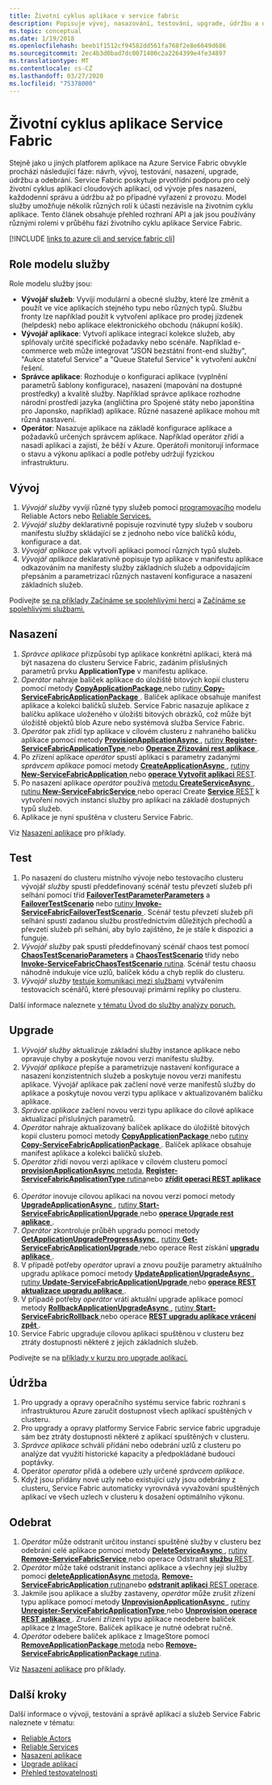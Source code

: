 ```yaml
---
title: Životní cyklus aplikace v service fabric
description: Popisuje vývoj, nasazování, testování, upgrade, údržbu a odebírání aplikací Service Fabric.
ms.topic: conceptual
ms.date: 1/19/2018
ms.openlocfilehash: beeb1f1512cf94582dd561fa768f2e8e6649d686
ms.sourcegitcommit: 2ec4b3d0bad7dc0071400c2a2264399e4fe34897
ms.translationtype: MT
ms.contentlocale: cs-CZ
ms.lasthandoff: 03/27/2020
ms.locfileid: "75378000"
---
```

# <a name="service-fabric-application-lifecycle"></a>Životní cyklus aplikace Service Fabric
Stejně jako u jiných platforem aplikace na Azure Service Fabric obvykle prochází následující fáze: návrh, vývoj, testování, nasazení, upgrade, údržbu a odebrání. Service Fabric poskytuje prvotřídní podporu pro celý životní cyklus aplikací cloudových aplikací, od vývoje přes nasazení, každodenní správu a údržbu až po případné vyřazení z provozu. Model služby umožňuje několik různých rolí k účasti nezávisle na životním cyklu aplikace. Tento článek obsahuje přehled rozhraní API a jak jsou používány různými rolemi v průběhu fází životního cyklu aplikace Service Fabric.

[!INCLUDE [links to azure cli and service fabric cli](../../includes/service-fabric-sfctl.md)]

## <a name="service-model-roles"></a>Role modelu služby
Role modelu služby jsou:

* **Vývojář služeb**: Vyvíjí modulární a obecné služby, které lze změnit a použít ve více aplikacích stejného typu nebo různých typů. Službu fronty lze například použít k vytvoření aplikace pro prodej jízdenek (helpdesk) nebo aplikace elektronického obchodu (nákupní košík).
* **Vývojář aplikace**: Vytvoří aplikace integrací kolekce služeb, aby splňovaly určité specifické požadavky nebo scénáře. Například e-commerce web může integrovat "JSON bezstátní front-end služby", "Aukce stateful Service" a "Queue Stateful Service" k vytvoření aukční řešení.
* **Správce aplikace**: Rozhoduje o konfiguraci aplikace (vyplnění parametrů šablony konfigurace), nasazení (mapování na dostupné prostředky) a kvalitě služby. Například správce aplikace rozhodne národní prostředí jazyka (angličtina pro Spojené státy nebo japonština pro Japonsko, například) aplikace. Různé nasazené aplikace mohou mít různá nastavení.
* **Operátor**: Nasazuje aplikace na základě konfigurace aplikace a požadavků určených správcem aplikace. Například operátor zřídí a nasadí aplikaci a zajistí, že běží v Azure. Operátoři monitorují informace o stavu a výkonu aplikací a podle potřeby udržují fyzickou infrastrukturu.

## <a name="develop"></a>Vývoj
1. *Vývojář služby* vyvíjí různé typy služeb pomocí [programovacího](service-fabric-reliable-actors-introduction.md) modelu Reliable Actors nebo [Reliable Services.](service-fabric-reliable-services-introduction.md)
2. *Vývojář služby* deklarativně popisuje rozvinuté typy služeb v souboru manifestu služby skládající se z jednoho nebo více balíčků kódu, konfigurace a dat.
3. *Vývojář aplikace* pak vytvoří aplikaci pomocí různých typů služeb.
4. *Vývojář aplikace* deklarativně popisuje typ aplikace v manifestu aplikace odkazováním na manifesty služby základních služeb a odpovídajícím přepsáním a parametrizací různých nastavení konfigurace a nasazení základních služeb.

Podívejte [se na příklady Začínáme se spolehlivými herci](service-fabric-reliable-actors-get-started.md) a [Začínáme se spolehlivými službami.](service-fabric-reliable-services-quick-start.md)

## <a name="deploy"></a>Nasazení
1. *Správce aplikace* přizpůsobí typ aplikace konkrétní aplikaci, která má být nasazena do clusteru Service Fabric, zadáním příslušných parametrů prvku **ApplicationType** v manifestu aplikace.
2. *Operátor* nahraje balíček aplikace do úložiště bitových kopií clusteru pomocí metody [ **CopyApplicationPackage** ](https://docs.microsoft.com/dotnet/api/system.fabric.fabricclient.applicationmanagementclient) nebo [rutiny **Copy-ServiceFabricApplicationPackage** ](/powershell/module/servicefabric/copy-servicefabricapplicationpackage?view=azureservicefabricps). Balíček aplikace obsahuje manifest aplikace a kolekci balíčků služeb. Service Fabric nasazuje aplikace z balíčku aplikace uloženého v úložišti bitových obrázků, což může být úložiště objektů blob Azure nebo systémová služba Service Fabric.
3. *Operátor* pak zřídí typ aplikace v cílovém clusteru z nahraného balíčku aplikace pomocí metody [ **ProvisionApplicationAsync** ](https://docs.microsoft.com/dotnet/api/system.fabric.fabricclient.applicationmanagementclient), [rutiny **Register-ServiceFabricApplicationType** ](https://docs.microsoft.com/powershell/module/servicefabric/register-servicefabricapplicationtype)nebo [ **Operace Zřizování rest aplikace** ](https://docs.microsoft.com/rest/api/servicefabric/provision-an-application).
4. Po zřízení aplikace *operátor* spustí aplikaci s parametry zadanými *správcem aplikace* pomocí metody [ **CreateApplicationAsync** ](https://docs.microsoft.com/dotnet/api/system.fabric.fabricclient.applicationmanagementclient), [rutiny **New-ServiceFabricApplication** ](https://docs.microsoft.com/powershell/module/servicefabric/new-servicefabricapplication)nebo [ **operace Vytvořit aplikaci** REST](https://docs.microsoft.com/rest/api/servicefabric/create-an-application).
5. Po nasazení aplikace *operátor* používá [metodu **CreateServiceAsync** ](https://docs.microsoft.com/dotnet/api/system.fabric.fabricclient.servicemanagementclient), [rutinu **New-ServiceFabricService** ](https://docs.microsoft.com/powershell/module/servicefabric/new-servicefabricservice)nebo operaci Create [ **Service** REST](https://docs.microsoft.com/rest/api/servicefabric/create-a-service) k vytvoření nových instancí služby pro aplikaci na základě dostupných typů služeb.
6. Aplikace je nyní spuštěna v clusteru Service Fabric.

Viz [Nasazení aplikace](service-fabric-deploy-remove-applications.md) pro příklady.

## <a name="test"></a>Test
1. Po nasazení do clusteru místního vývoje nebo testovacího clusteru vývojář *služby* spustí předdefinovaný scénář testu převzetí služeb při selhání pomocí tříd [**FailoverTestParameterParameters**](https://docs.microsoft.com/dotnet/api/system.fabric.testability.scenario.failovertestscenarioparameters) a [**FailoverTestScenario**](https://docs.microsoft.com/dotnet/api/system.fabric.testability.scenario.failovertestscenario) nebo [rutiny **Invoke-ServiceFabricFailoverTestScenario** ](/powershell/module/servicefabric/invoke-servicefabricfailovertestscenario?view=azureservicefabricps). Scénář testu převzetí služeb při selhání spustí zadanou službu prostřednictvím důležitých přechodů a převzetí služeb při selhání, aby bylo zajištěno, že je stále k dispozici a funguje.
2. *Vývojář služby* pak spustí předdefinovaný scénář chaos test pomocí [**ChaosTestScenarioParameters**](https://docs.microsoft.com/dotnet/api/system.fabric.testability.scenario.chaostestscenarioparameters) a [**ChaosTestScenario**](https://docs.microsoft.com/dotnet/api/system.fabric.testability.scenario.chaostestscenario) třídy nebo [ **Invoke-ServiceFabricChaosTestScenario** rutina](/powershell/module/servicefabric/invoke-servicefabricchaostestscenario?view=azureservicefabricps). Scénář testu chaosu náhodně indukuje více uzlů, balíček kódu a chyb replik do clusteru.
3. *Vývojář služby* [testuje komunikaci mezi službami](service-fabric-testability-scenarios-service-communication.md) vytvářením testovacích scénářů, které přesouvají primární repliky po clusteru.

Další informace naleznete [v tématu Úvod do služby analýzy poruch.](service-fabric-testability-overview.md)

## <a name="upgrade"></a>Upgrade
1. *Vývojář služby* aktualizuje základní služby instance aplikace nebo opravuje chyby a poskytuje novou verzi manifestu služby.
2. *Vývojář aplikace* přepíše a parametrizuje nastavení konfigurace a nasazení konzistentních služeb a poskytuje novou verzi manifestu aplikace. Vývojář aplikace pak začlení nové verze manifestů služby do aplikace a poskytuje novou verzi typu aplikace v aktualizovaném balíčku aplikace.
3. *Správce aplikace* začlení novou verzi typu aplikace do cílové aplikace aktualizací příslušných parametrů.
4. *Operátor* nahraje aktualizovaný balíček aplikace do úložiště bitových kopií clusteru pomocí metody [ **CopyApplicationPackage** ](https://docs.microsoft.com/dotnet/api/system.fabric.fabricclient.applicationmanagementclient) nebo [rutiny **Copy-ServiceFabricApplicationPackage** ](/powershell/module/servicefabric/copy-servicefabricapplicationpackage?view=azureservicefabricps). Balíček aplikace obsahuje manifest aplikace a kolekci balíčků služeb.
5. *Operátor* zřídí novou verzi aplikace v cílovém clusteru pomocí [ **provisionApplicationAsync** metoda](https://docs.microsoft.com/dotnet/api/system.fabric.fabricclient.applicationmanagementclient), [ **Register-ServiceFabricApplicationType** rutina](https://docs.microsoft.com/powershell/module/servicefabric/register-servicefabricapplicationtype)nebo [ **zřídit operaci REST aplikace** ](https://docs.microsoft.com/rest/api/servicefabric/provision-an-application).
6. *Operátor* inovuje cílovou aplikaci na novou verzi pomocí metody [ **UpgradeApplicationAsync** ](https://docs.microsoft.com/dotnet/api/system.fabric.fabricclient.applicationmanagementclient), [rutiny **Start-ServiceFabricApplicationUpgrade** ](https://docs.microsoft.com/powershell/module/servicefabric/start-servicefabricapplicationupgrade)nebo [ **operace Upgrade rest aplikace** ](https://docs.microsoft.com/rest/api/servicefabric/upgrade-an-application).
7. *Operátor* zkontroluje průběh upgradu pomocí metody [ **GetApplicationUpgradeProgressAsync** ](https://docs.microsoft.com/dotnet/api/system.fabric.fabricclient.applicationmanagementclient), [rutiny **Get-ServiceFabricApplicationUpgrade** ](https://docs.microsoft.com/powershell/module/servicefabric/get-servicefabricapplicationupgrade)nebo operace Rest získání [ **upgradu aplikace** ](https://docs.microsoft.com/rest/api/servicefabric/get-the-progress-of-an-application-upgrade1).
8. V případě potřeby *operátor* upraví a znovu použije parametry aktuálního upgradu aplikace pomocí metody [ **UpdateApplicationUpgradeAsync** ](https://docs.microsoft.com/dotnet/api/system.fabric.fabricclient.applicationmanagementclient), [rutiny **Update-ServiceFabricApplicationUpgrade** ](https://docs.microsoft.com/powershell/module/servicefabric/update-servicefabricapplicationupgrade)nebo [ **operace REST aktualizace upgradu aplikace** ](https://docs.microsoft.com/rest/api/servicefabric/update-an-application-upgrade).
9. V případě potřeby *operátor* vrátí aktuální upgrade aplikace pomocí metody [ **RollbackApplicationUpgradeAsync** ](https://docs.microsoft.com/dotnet/api/system.fabric.fabricclient.applicationmanagementclient), [rutiny **Start-ServiceFabricRollback** ](https://docs.microsoft.com/powershell/module/servicefabric/start-servicefabricapplicationrollback)nebo operace [ **REST upgradu aplikace vrácení zpět** ](https://docs.microsoft.com/rest/api/servicefabric/rollback-an-application-upgrade).
10. Service Fabric upgraduje cílovou aplikaci spuštěnou v clusteru bez ztráty dostupnosti některé z jejích základních služeb.

Podívejte se na [příklady v kurzu pro upgrade aplikací.](service-fabric-application-upgrade-tutorial.md)

## <a name="maintain"></a>Údržba
1. Pro upgrady a opravy operačního systému service fabric rozhraní s infrastrukturou Azure zaručit dostupnost všech aplikací spuštěných v clusteru.
2. Pro upgrady a opravy platformy Service Fabric service fabric upgraduje sám bez ztráty dostupnosti některé z aplikací spuštěných v clusteru.
3. *Správce aplikace* schválí přidání nebo odebrání uzlů z clusteru po analýze dat využití historické kapacity a předpokládané budoucí poptávky.
4. Operátor *operator* přidá a odebere uzly určené *správcem aplikace*.
5. Když jsou přidány nové uzly nebo existující uzly jsou odebrány z clusteru, Service Fabric automaticky vyrovnává vyvažování spuštěných aplikací ve všech uzlech v clusteru k dosažení optimálního výkonu.

## <a name="remove"></a>Odebrat
1. *Operátor* může odstranit určitou instanci spuštěné služby v clusteru bez odebrání celé aplikace pomocí metody [ **DeleteServiceAsync** ](https://docs.microsoft.com/dotnet/api/system.fabric.fabricclient.servicemanagementclient), [rutiny **Remove-ServiceFabricService** ](https://docs.microsoft.com/powershell/module/servicefabric/remove-servicefabricservice)nebo operace Odstranit [ **službu** REST](https://docs.microsoft.com/rest/api/servicefabric/delete-a-service).  
2. *Operátor* může také odstranit instanci aplikace a všechny její služby pomocí [ **deleteApplicationAsync** metoda](https://docs.microsoft.com/dotnet/api/system.fabric.fabricclient.applicationmanagementclient), [ **Remove-ServiceFabricApplication** rutina](https://docs.microsoft.com/powershell/module/servicefabric/remove-servicefabricapplication)nebo [ **odstranit aplikaci** REST operace](https://docs.microsoft.com/rest/api/servicefabric/delete-an-application).
3. Jakmile jsou aplikace a služby zastaveny, *operátor* může zrušit zřízení typu aplikace pomocí metody [ **UnprovisionApplicationAsync** ](https://docs.microsoft.com/dotnet/api/system.fabric.fabricclient.applicationmanagementclient), [rutiny **Unregister-ServiceFabricApplicationType** ](https://docs.microsoft.com/powershell/module/servicefabric/unregister-servicefabricapplicationtype)nebo [ **Unprovision operace REST aplikace** ](https://docs.microsoft.com/rest/api/servicefabric/unprovision-an-application). Zrušení zřízení typu aplikace neodebere balíček aplikace z ImageStore. Balíček aplikace je nutné odebrat ručně.
4. *Operátor* odebere balíček aplikace z ImageStore pomocí [ **RemoveApplicationPackage** metoda](https://docs.microsoft.com/dotnet/api/system.fabric.fabricclient.applicationmanagementclient) nebo [ **Remove-ServiceFabricApplicationPackage** rutina](/powershell/module/servicefabric/remove-servicefabricapplicationpackage?view=azureservicefabricps).

Viz [Nasazení aplikace](service-fabric-deploy-remove-applications.md) pro příklady.

## <a name="next-steps"></a>Další kroky
Další informace o vývoji, testování a správě aplikací a služeb Service Fabric naleznete v tématu:

* [Reliable Actors](service-fabric-reliable-actors-introduction.md)
* [Reliable Services](service-fabric-reliable-services-introduction.md)
* [Nasazení aplikace](service-fabric-deploy-remove-applications.md)
* [Upgrade aplikací](service-fabric-application-upgrade.md)
* [Přehled testovatelnosti](service-fabric-testability-overview.md)
